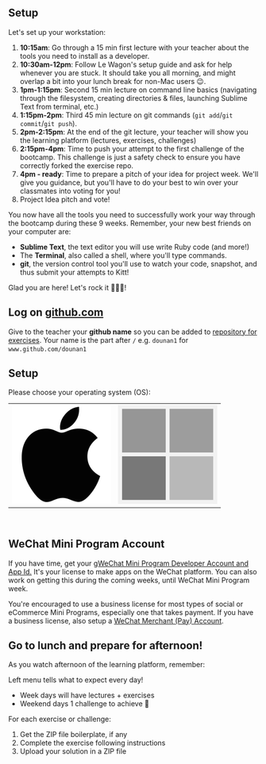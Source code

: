 ## Setup

Let's set up your workstation:

1. **10:15am**: Go through a 15 min first lecture with your teacher about the tools you need to install as a developer.
2. **10:30am-12pm**: Follow Le Wagon's setup guide and ask for help whenever you are stuck. It should take you all morning, and might overlap a bit into your lunch break for non-Mac users 😉.
3. **1pm-1:15pm**: Second 15 min lecture on command line basics (navigating through the filesystem, creating directories & files, launching Sublime Text from terminal, etc.)
4. **1:15pm-2pm**: Third 45 min lecture on git commands (`git add`/`git commit`/`git push`).
5. **2pm-2:15pm**: At the end of the git lecture, your teacher will show you the learning platform (lectures, exercises, challenges) 
6. **2:15pm-4pm**: Time to push your attempt to the first challenge of the bootcamp. This challenge is just a safety check to ensure you have correctly forked the exercise repo. 
7. **4pm - ready**: Time to prepare a pitch of your idea for project week. We'll give you guidance, but you'll have to do your best to win over your classmates into voting for you!
8. Project Idea pitch and vote! 

You now have all the tools you need to successfully work your way through the bootcamp during these 9 weeks. Remember, your new best friends on your computer are:

- **Sublime Text**, the text editor you will use write Ruby code (and more!)
- The **Terminal**, also called a shell, where you'll type commands.
- **git**, the version control tool you'll use to watch your code, snapshot, and thus submit your attempts to Kitt!

Glad you are here! Let's rock it 🚀🚀🚀!


## Log on [github.com](http://github.com) 


Give to the teacher your **github name** so you can be added to [repository for exercises](www.github.com/dounan1/china-product). Your name is the part after `/` e.g. `dounan1` for `www.github.com/dounan1`


## Setup

Please choose your operating system (OS):

<table>
  <tr>
    <td>
      <a href="mac.md">
        <img src="images/apple.png" alt="macOS" />
      </a>
    </td>
    <td>
      <a href="windows.md">
        <img src="images/windows.png" alt="Windows">
      </a>
    </td>
  </tr>
</table>

<br>


## WeChat Mini Program Account

If you have time, get your <a href="wechat.md">gWeChat Mini Program Developer Account and App Id.</a> It's your license to make apps on the WeChat platform. You can also work on getting this during the coming weeks, until WeChat Mini Program week.

You're encouraged to use a business license for most types of social or eCommerce Mini Programs, especially one that takes payment.  If you have a business license, also setup a [WeChat Merchant (Pay) Account](https://pay.weixin.qq.com/index.php/public/wechatpay_en).




## Go to lunch and prepare for afternoon!

As you watch afternoon of the learning platform, remember:

Left menu tells what to expect every day! 
- Week days will have lectures + exercises
- Weekend days 1 challenge to achieve 💪

For each exercise or challenge:
1. Get the ZIP file boilerplate, if any
1. Complete the exercise following instructions
2. Upload your solution in a ZIP file 

